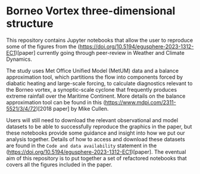 # Borneo Vortex three-dimensional structure
This repository contains Jupyter notebooks that allow the user to reproduce some of the figures from the (https://doi.org/10.5194/egusphere-2023-1312-EC1)[paper] currently going through peer-review in Weather and Climate Dynamics. 

The study uses Met Office Unified Model (MetUM) data and a balance approximation tool, which partitions the flow into components forced by diabatic heating and large-scale forcing, to calculate diagnostics relevant to the Borneo vortex, a synoptic-scale cyclone that frequently produces extreme rainfall over the Maritime Continent. More details on the balance approximation tool can be found in this (https://www.mdpi.com/2311-5521/3/4/72)[2018 paper] by Mike Cullen. 

Users will still need to download the relevant observational and model datasets to be able to successfully reproduce the graphics in the paper, but these notebooks provide some guidance and insight into how we put our analysis together. Details of how to access and download these datasets are found in the `Code and data availability` statement in the (https://doi.org/10.5194/egusphere-2023-1312-EC1)[paper]. The eventual aim of this repository is to put together a set of refactored notebooks that covers all the figures included in the paper. 